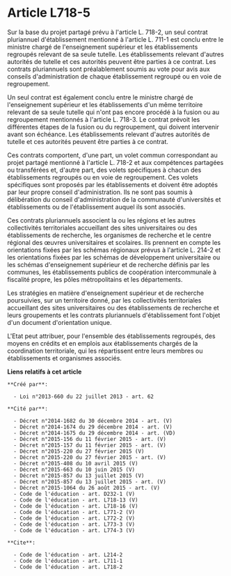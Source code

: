# Article L718-5

Sur la base du projet partagé prévu à l'article L. 718-2, un seul contrat pluriannuel d'établissement mentionné à l'article
L. 711-1 est conclu entre le ministre chargé de l'enseignement supérieur et les établissements regroupés relevant de sa seule
tutelle. Les établissements relevant d'autres autorités de tutelle et ces autorités peuvent être parties à ce contrat. Les
contrats pluriannuels sont préalablement soumis au vote pour avis aux conseils d'administration de chaque établissement
regroupé ou en voie de regroupement. 

Un seul contrat est également conclu entre le ministre chargé de l'enseignement supérieur et les établissements d'un même
territoire relevant de sa seule tutelle qui n'ont pas encore procédé à la fusion ou au regroupement mentionnés à l'article L.
718-3. Le contrat prévoit les différentes étapes de la fusion ou du regroupement, qui doivent intervenir avant son échéance.
Les établissements relevant d'autres autorités de tutelle et ces autorités peuvent être parties à ce contrat. 

Ces contrats comportent, d'une part, un volet commun correspondant au projet partagé mentionné à l'article L. 718-2 et aux
compétences partagées ou transférées et, d'autre part, des volets spécifiques à chacun des établissements regroupés ou en
voie de regroupement. Ces volets spécifiques sont proposés par les établissements et doivent être adoptés par leur propre
conseil d'administration. Ils ne sont pas soumis à délibération du conseil d'administration de la communauté d'universités et
établissements ou de l'établissement auquel ils sont associés. 

Ces contrats pluriannuels associent la ou les régions et les autres collectivités territoriales accueillant des sites
universitaires ou des établissements de recherche, les organismes de recherche et le centre régional des œuvres
universitaires et scolaires. Ils prennent en compte les orientations fixées par les schémas régionaux prévus à l'article L.
214-2 et les orientations fixées par les schémas de développement universitaire ou les schémas d'enseignement supérieur et de
recherche définis par les communes, les établissements publics de coopération intercommunale à fiscalité propre, les pôles
métropolitains et les départements. 

Les stratégies en matière d'enseignement supérieur et de recherche poursuivies, sur un territoire donné, par les
collectivités territoriales accueillant des sites universitaires ou des établissements de recherche et leurs groupements et
les contrats pluriannuels d'établissement font l'objet d'un document d'orientation unique. 

L'Etat peut attribuer, pour l'ensemble des établissements regroupés, des moyens en crédits et en emplois aux établissements
chargés de la coordination territoriale, qui les répartissent entre leurs membres ou établissements et organismes associés.

**Liens relatifs à cet article**

	**Créé par**:

	  - Loi n°2013-660 du 22 juillet 2013 - art. 62

	**Cité par**:

	  - Décret n°2014-1682 du 30 décembre 2014 - art. (V)
	  - Décret n°2014-1674 du 29 décembre 2014 - art. (V)
	  - Décret n°2014-1675 du 29 décembre 2014 - art. (VD)
	  - Décret n°2015-156 du 11 février 2015 - art. (V)
	  - Décret n°2015-157 du 11 février 2015 - art. (V)
	  - Décret n°2015-220 du 27 février 2015 (V)
	  - Décret n°2015-220 du 27 février 2015 - art. (V)
	  - Décret n°2015-408 du 10 avril 2015 (V)
	  - Décret n°2015-663 du 10 juin 2015 (V)
	  - Décret n°2015-857 du 13 juillet 2015 (V)
	  - Décret n°2015-857 du 13 juillet 2015 - art. (V)
	  - Décret n°2015-1064 du 26 août 2015 - art. (V)
	  - Code de l'éducation - art. D232-1 (V)
	  - Code de l'éducation - art. L718-13 (V)
	  - Code de l'éducation - art. L718-16 (V)
	  - Code de l'éducation - art. L771-2 (V)
	  - Code de l'éducation - art. L772-2 (V)
	  - Code de l'éducation - art. L773-3 (V)
	  - Code de l'éducation - art. L774-3 (V)

	**Cite**:

	  - Code de l'éducation - art. L214-2
	  - Code de l'éducation - art. L711-1
	  - Code de l'éducation - art. L718-2
